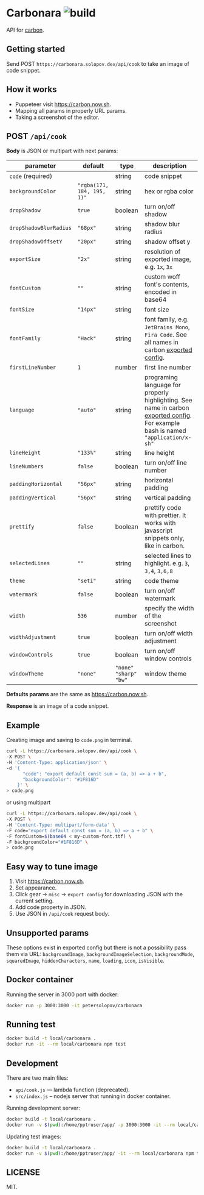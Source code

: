 # Carbonara ![build](https://github.com/petersolopov/carbonara/workflows/build/badge.svg)

API for [carbon](https://carbon.now.sh/).

## Getting started

Send POST `https://carbonara.solopov.dev/api/cook` to take an image of code snippet.

## How it works

- Puppeteer visit https://carbon.now.sh.
- Mapping all params in properly URL params.
- Taking a screenshot of the editor.

## POST `/api/cook`

**Body** is JSON or multipart with next params:

| parameter              | default                    | type                      | description                                                                                                                                                             |
| ---------------------- | -------------------------- | ------------------------- | ----------------------------------------------------------------------------------------------------------------------------------------------------------------------- |
| `code` (required)      |                            | string                    | code snippet                                                                                                                                                            |
| `backgroundColor`      | `"rgba(171, 184, 195, 1)"` | string                    | hex or rgba color                                                                                                                                                       |
| `dropShadow`           | `true`                     | boolean                   | turn on/off shadow                                                                                                                                                      |
| `dropShadowBlurRadius` | `"68px"`                   | string                    | shadow blur radius                                                                                                                                                      |
| `dropShadowOffsetY`    | `"20px"`                   | string                    | shadow offset y                                                                                                                                                         |
| `exportSize`           | `"2x"`                     | string                    | resolution of exported image, e.g. `1x`, `3x`                                                                                                                           |
| `fontCustom`           | `""`                       | string                    | custom woff font's contents, encoded in base64                                                                                                                          |
| `fontSize`             | `"14px"`                   | string                    | font size                                                                                                                                                               |
| `fontFamily`           | `"Hack"`                   | string                    | font family, e.g. `JetBrains Mono`, `Fira Code`. See all names in carbon <a href="#easy-way-to-tune-image">exported config</a>.                                         |
| `firstLineNumber`      | `1`                        | number                    | first line number                                                                                                                                                       |
| `language`             | `"auto"`                   | string                    | programing language for properly highlighting. See name in carbon <a href="#easy-way-to-tune-image">exported config</a>. For example bash is named `"application/x-sh"` |
| `lineHeight`           | `"133%"`                   | string                    | line height                                                                                                                                                             |
| `lineNumbers`          | `false`                    | boolean                   | turn on/off line number                                                                                                                                                 |
| `paddingHorizontal`    | `"56px"`                   | string                    | horizontal padding                                                                                                                                                      |
| `paddingVertical`      | `"56px"`                   | string                    | vertical padding                                                                                                                                                        |
| `prettify`             | `false`                    | boolean                   | prettify code with prettier. It works with javascript snippets only, like in carbon.                                                                                    |
| `selectedLines`        | `""`                       | string                    | selected lines to highlight. e.g. `3`, `3,4`, `3,6,8`                                                                                                                   |
| `theme`                | `"seti"`                   | string                    | code theme                                                                                                                                                              |
| `watermark`            | `false`                    | boolean                   | turn on/off watermark                                                                                                                                                   |
| `width`                | `536`                      | number                    | specify the width of the screenshot                                                                                                                                     |
| `widthAdjustment`      | `true`                     | boolean                   | turn on/off width adjustment                                                                                                                                            |
| `windowControls`       | `true`                     | boolean                   | turn on/off window controls                                                                                                                                             |
| `windowTheme`          | `"none"`                   | `"none"` `"sharp"` `"bw"` | window theme                                                                                                                                                            |

**Defaults params** are the same as https://carbon.now.sh.

**Response** is an image of a code snippet.

## Example

Creating image and saving to `code.png` in terminal.

```bash
curl -L https://carbonara.solopov.dev/api/cook \
-X POST \
-H 'Content-Type: application/json' \
-d '{
      "code": "export default const sum = (a, b) => a + b",
      "backgroundColor": "#1F816D"
    }' \
> code.png
```

or using multipart

```bash
curl -L https://carbonara.solopov.dev/api/cook \
-X POST \
-H 'Content-Type: multipart/form-data' \
-F code="export default const sum = (a, b) => a + b" \
-F fontCustom=$(base64 < my-custom-font.ttf) \
-F backgroundColor="#1F816D" \
> code.png
```

## Easy way to tune image

1. Visit https://carbon.now.sh.
2. Set appearance.
3. Click gear → `misc` → `export config` for downloading JSON with the current setting.
4. Add code property in JSON.
5. Use JSON in `/api/cook` request body.

## Unsupported params

These options exist in exported config but there is not a possibility pass them via URL: `backgroundImage`, `backgroundImageSelection`, `backgroundMode`, `squaredImage`, `hiddenCharacters`, `name`, `loading`, `icon`, `isVisible`.

## Docker container

Running the server in 3000 port with docker:

```bash
docker run -p 3000:3000 -it petersolopov/carbonara
```

## Running test

```bash
docker build -t local/carbonara .
docker run -it --rm local/carbonara npm test
```

## Development

There are two main files:

- `api/cook.js` — lambda function (deprecated).
- `src/index.js` – nodejs server that running in docker container.

Running development server:

```bash
docker build -t local/carbonara .
docker run -v $(pwd):/home/pptruser/app/ -p 3000:3000 -it --rm local/carbonara npm run nodemon
```

Updating test images:

```bash
docker build -t local/carbonara .
docker run -v $(pwd):/home/pptruser/app/ -it --rm local/carbonara npm test
```

## LICENSE

MIT.
